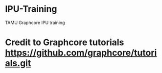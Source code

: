 # IPU-Training

TAMU Graphcore IPU training

# Credit to Graphcore tutorials https://github.com/graphcore/tutorials.git
